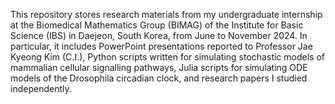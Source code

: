 This repository stores research materials from my undergraduate internship at the Biomedical Mathematics Group (BIMAG) of the Institute for Basic Science (IBS) in Daejeon, South Korea, from June to November 2024. In particular, it includes PowerPoint presentations reported to Professor Jae Kyeong Kim (C.I.), Python scripts written for simulating stochastic models of mammalian cellular signalling pathways, Julia scripts for simulating ODE models of the Drosophila circadian clock, and research papers I studied independently. 
